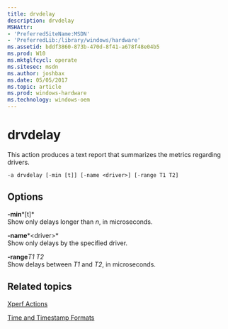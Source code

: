 ```yaml
---
title: drvdelay
description: drvdelay
MSHAttr:
- 'PreferredSiteName:MSDN'
- 'PreferredLib:/library/windows/hardware'
ms.assetid: bddf3860-873b-470d-8f41-a678f48e04b5
ms.prod: W10
ms.mktglfcycl: operate
ms.sitesec: msdn
ms.author: joshbax
ms.date: 05/05/2017
ms.topic: article
ms.prod: windows-hardware
ms.technology: windows-oem
---
```


# drvdelay


This action produces a text report that summarizes the metrics regarding drivers.

``` syntax
-a drvdelay [-min [t]] [-name <driver>] [-range T1 T2]
```

## Options


<a href="" id="-min-t-"></a>**-min***\[t\]*  
Show only delays longer than *n*, in microseconds.

<a href="" id="-name-driver-"></a>**-name***&lt;driver&gt;*  
Show only delays by the specified driver.

<a href="" id="-ranget1-t2"></a>**-range***T1 T2*  
Show delays between *T1* and *T2*, in microseconds.

## Related topics


[Xperf Actions](xperf-actions.md)

[Time and Timestamp Formats](time-and-timestamp-formats.md)

 

 







